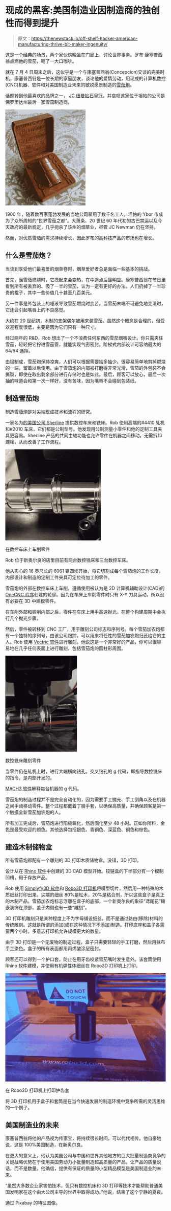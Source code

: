 # 现成的黑客:美国制造业因制造商的独创性而得到提升

> 原文：<https://thenewstack.io/off-shelf-hacker-american-manufacturing-thrive-bit-maker-ingenuity/>

这是一个经典的场景，两个家伙傍晚坐在门廊上，讨论世界事务。罗布·康塞普西翁点燃他的雪茄，喝了一大口咖啡。

就在 7 月 4 日周末之后，这似乎是一个与康塞普西翁(Concepcion)交谈的完美时机，康塞普西翁是一位长期的家庭朋友，谈论他的爱情劳动，用现成的计算机数控(CNC)机器、软件和对美国制造业未来的敏锐愿景制造的[雪茄炮](http://cigarcannon.com)。

话题转到他最喜欢的品牌之一， [JC 纽曼钻石皇冠](http://www.jcnewmanonline.com/)，并哀叹这家位于坦帕的公司是佛罗里达州最后一家雪茄制造商。

![Cigar Cannon - Gold](img/6ea7568f22211517b766114c5998da93.png)

1900 年，随着数百家蓬勃发展的当地公司雇用了数千名工人，坦帕的 Ybor 市成为了众所周知的“世界雪茄之都”。大萧条、20 世纪 60 年代初的古巴禁运以及今天政府的最新规定，几乎扼杀了该州的烟草业，尽管 JC Newman 仍在坚持。

然而，对优质雪茄的需求持续增长，因此罗布的高科技产品的市场也在增长。

## **什么是雪茄炮？**

当谈到享受他们最喜爱的烟草卷时，烟草爱好者总是面临一些基本的挑战。

首先，当雪茄燃烧时，它摸起来会变热，在中途点后最明显。康塞普西翁在节日里看到所有被丢弃的、吸了一半的雪茄，认为一定有更好的办法。人们扔掉了一半珍贵的棍子，其中一些价值几十甚至几百美元。

另一件事是外包装上的唾液导致雪茄燃烧时变苦。当雪茄末端不可避免地变湿时，它还会引起嘴唇上的不良感觉。

大约在 20 世纪初，木制的支架偶尔被用来装雪茄。虽然这个概念是合理的，但受欢迎程度很低，主要是因为它们只有一种尺寸。

经过两年的 R&D，Rob 想出了一个不浪费任何东西的雪茄烟嘴设计。你只需夹住雪茄，轻轻把它拧进雪茄管，就能实现气密密封。阶梯式内部设计可容纳最大的 64/64 选择。

由铝制成，雪茄炮保持凉爽，人们可以根据需要抽多抽少。很容易简单地剪掉燃烧的一端，留着以后使用。由于雪茄炮的内部被打磨得非常光滑，雪茄的外包装不会撕裂，即使在取出剩余部分进行存储时也是如此。最后，顾客可以放心，最后一次抽的味道会和第一次一样好，没有苦味，因为嘴唇不会碰到包装纸。

## **制造雪茄炮**

制造雪茄炮是对尖端[现成](/tag/off-the-shelf-hacker/)技术和流程的研究。

一家名为[的美国公司 Sherline](http://sherline.com/) 提供数控车床和铣床。Rob 使用高端的#4410 轧机和#2010 车床，它们都是公制型号。他发现用公制测量小零件和他的定制工具夹具更容易。Sherline 产品的共同主轴功能也允许零件在机器之间移动，无需拆卸螺栓，从而改善了工作流程。

![Turning The Part On The CNC Lathe](img/77a85340a0563c794906542798a22455.png)

在数控车床上车削零件

Rob 位于新奥尔良的店里目前有两台数控铣床和三台数控车床。

他从实心的 16 英尺长的 6061 铝圆坯开始，将它切割成每个雪茄炮的工作长度。内部设计和制造的定制工件夹具可定位待加工的零件。

雪茄炮的外部在数控车床上车削，遵循使用被认为是 2D 计算机辅助设计(CAD)的 [OneCNC 程序](http://www.onecnc.com/)创建的轮廓。因为在车床上车削零件时只有 X-Y 刀具运动，所以没有必要在 3D 中建模零件。

在车削外部和镗削内部之后，零件在车床上用手高速抛光。在整个构建周期中会执行几个抛光步骤。

然后，零件被转移到 CNC 工厂，用于雕刻公司标志和序列号。每个雪茄加农炮都有一个独特的序列号，由该公司跟踪，可以用来将任性的雪茄加农炮归还给它的主人。Rob 使用 [Vectric 软件](http://www.vectric.com/)进行雕刻。他说这是一个非常好的产品，你可以很容易地在几乎任何表面上进行雕刻，包括雪茄炮的圆柱形周围。

![CNC Mill Engraving The Part](img/74b9cd0e8e9746fa3f3aef69a9549a7e.png)

数控铣床雕刻零件

当零件仍在轧机上时，进行大端横向钻孔。交叉钻孔的 g 代码，即指导数控铣床的指令，是内部开发的。

[MACH3 软件](http://www.machsupport.com/software/mach3/)解释每台机器的 g 代码。

雪茄炮的制造过程并不是完全自动化的，因为需要手工抛光、手工倒角以及在机器之间手动移动零件。整个过程都戴着丁腈手套，以确保高质量，并确保顾客是第一个触摸全新雪茄加农炮的人。

所有加工完成后，雪茄炮进行阳极氧化，然后固化至少 48 小时。正如你所料，金色是最受欢迎的颜色。其他选择包括银色、青铜色、深蓝色、铜色和棕色。

## **建造木制储物盒**

所有雪茄炮都配有一个雕刻的 3D 打印木质储物盒。没错，3D 打印。

设计从在 [Rhino 软件](http://gomeasure3d.com/rhino/)中创建的 3D CAD 模型开始。铰链盒的下半部分有一个模制凹槽，用于存放产品。

Rob 使用 [Simplyfy3D 软件](https://www.simplify3d.com/)和 [Robo3D 打印机](http://robo3d.com/)将模型切片，然后用一种特殊的木质细丝打印出来。尖端的细丝 80%是松木，20%是粘合剂，所以这些盒子是真正的木制产品。雪茄加农炮标志浮雕在盒子的底部，一个新奥尔良的象征“鸢尾花”镶嵌装饰在顶部。盖子内侧也有一些“雕刻”。

3D 打印机雕刻只是某种程度上不为字母铺设细丝，而不是通过路由(移除)材料的传统雕刻。这就是所谓的添加(或在这种情况下不添加)制造。打印底座和盖子各需要两个小时。多意志打印机允许规模更大的数量。

由于 3D 打印是一个无废物的制造过程，盒子只需要轻轻的手工打磨，然后用抹布手工染色。盒子的所有表面都用丙烯酸涂层密封。

顾客还可以得到一个护口套，防止在用牙齿咬紧雪茄嘴时发生意外。该套筒使用 Rhino 软件建模，并使用有机弹性体细丝在 Robo3D 打印机上打印。

![Printing The Mouth Guard Sleeve On The Robo3D Printer](img/009dbbf5926be9e00905a20732aa54ae.png)

在 Robo3D 打印机上打印护齿套

将 3D 打印机用于盒子和套筒是在当今快速发展的制造环境中竞争所需的灵活思维的一个例子。

## **美国制造业的未来**

康塞普西翁将他的产品视为传家宝，将持续很长时间，可以代代相传。他自豪地说，这是 100%美国制造，在新奥尔良。

在更大的意义上，他认为美国公司与中国和世界其他地方的巨大批量制造商竞争的关键战略优势在于使用美国劳动力小批量制造超高质量的产品。让产品的质量说话，而不是数量。他确信，提供有保证的质量的小型精品模型是美国制造业的未来。

“虽然大多数企业家害怕技术，但只有数控机床和 3D 打印等技术才能帮助普通美国发明家在这个由大公司主导的世界中取得成功。”他说，结束了这个宁静的夏夜。

通过 Pixabay 的特征图像。

<svg xmlns:xlink="http://www.w3.org/1999/xlink" viewBox="0 0 68 31" version="1.1"><title>Group</title> <desc>Created with Sketch.</desc></svg>